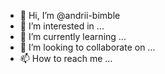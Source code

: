 - 👋 Hi, I’m @andrii-bimble
- 👀 I’m interested in ...
- 🌱 I’m currently learning ...
- 💞️ I’m looking to collaborate on ...
- 📫 How to reach me ...

<!---
andrii-bimble/andrii-bimble is a ✨ special ✨ repository because its `README.md` (this file) appears on your GitHub profile.
You can click the Preview link to take a look at your changes.
--->
